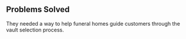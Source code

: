 ##  Problems Solved

They needed a way to help funeral homes guide customers through the vault selection process.
